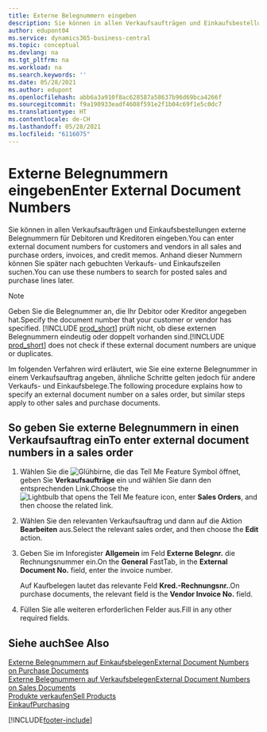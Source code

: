 ```yaml
---
title: Externe Belegnummern eingeben
description: Sie können in allen Verkaufsaufträgen und Einkaufsbestellungen externe Belegnummern für Debitoren und Kreditoren eingeben. Anhand dieser Nummern können Sie später nach gebuchten Verkaufs- und Einkaufszeilen suchen.
author: edupont04
ms.service: dynamics365-business-central
ms.topic: conceptual
ms.devlang: na
ms.tgt_pltfrm: na
ms.workload: na
ms.search.keywords: ''
ms.date: 05/28/2021
ms.author: edupont
ms.openlocfilehash: abb6a3a910f8ac628587a58637b96d69bca4266f
ms.sourcegitcommit: f9a190933eadf4608f591e2f1b04c69f1e5c0dc7
ms.translationtype: HT
ms.contentlocale: de-CH
ms.lasthandoff: 05/28/2021
ms.locfileid: "6116075"
---
```

# <a name="enter-external-document-numbers"></a><span data-ttu-id="114f0-104">Externe Belegnummern eingeben</span><span class="sxs-lookup"><span data-stu-id="114f0-104">Enter External Document Numbers</span></span>

<span data-ttu-id="114f0-105">Sie können in allen Verkaufsaufträgen und Einkaufsbestellungen externe Belegnummern für Debitoren und Kreditoren eingeben.</span><span class="sxs-lookup"><span data-stu-id="114f0-105">You can enter external document numbers for customers and vendors in all sales and purchase orders, invoices, and credit memos.</span></span> <span data-ttu-id="114f0-106">Anhand dieser Nummern können Sie später nach gebuchten Verkaufs- und Einkaufszeilen suchen.</span><span class="sxs-lookup"><span data-stu-id="114f0-106">You can use these numbers to search for posted sales and purchase lines later.</span></span>  

> [!NOTE]
> <span data-ttu-id="114f0-107">Geben Sie die Belegnummer an, die Ihr Debitor oder Kreditor angegeben hat.</span><span class="sxs-lookup"><span data-stu-id="114f0-107">Specify the document number that your customer or vendor has specified.</span></span> <span data-ttu-id="114f0-108">[!INCLUDE [prod_short](includes/prod_short.md)] prüft nicht, ob diese externen Belegnummern eindeutig oder doppelt vorhanden sind.</span><span class="sxs-lookup"><span data-stu-id="114f0-108">[!INCLUDE [prod_short](includes/prod_short.md)] does not check if these external document numbers are unique or duplicates.</span></span>

<span data-ttu-id="114f0-109">Im folgenden Verfahren wird erläutert, wie Sie eine externe Belegnummer in einem Verkaufsauftrag angeben, ähnliche Schritte gelten jedoch für andere Verkaufs- und Einkaufsbelege.</span><span class="sxs-lookup"><span data-stu-id="114f0-109">The following procedure explains how to specify an external document number on a sales order, but similar steps apply to other sales and purchase documents.</span></span>

## <a name="to-enter-external-document-numbers-in-a-sales-order"></a><span data-ttu-id="114f0-110">So geben Sie externe Belegnummern in einen Verkaufsauftrag ein</span><span class="sxs-lookup"><span data-stu-id="114f0-110">To enter external document numbers in a sales order</span></span>  

1. <span data-ttu-id="114f0-111">Wählen Sie die ![Glühbirne, die das Tell Me Feature](media/ui-search/search_small.png "Tell me-Funktion") Symbol öffnet, geben Sie **Verkaufsaufträge** ein und wählen Sie dann den entsprechenden Link.</span><span class="sxs-lookup"><span data-stu-id="114f0-111">Choose the ![Lightbulb that opens the Tell Me feature](media/ui-search/search_small.png "Tell me what you want to do") icon, enter **Sales Orders**, and then choose the related link.</span></span>  
2. <span data-ttu-id="114f0-112">Wählen Sie den relevanten Verkaufsauftrag und dann auf die Aktion **Bearbeiten** aus.</span><span class="sxs-lookup"><span data-stu-id="114f0-112">Select the relevant sales order, and then choose the **Edit** action.</span></span>  
3. <span data-ttu-id="114f0-113">Geben Sie im Inforegister **Allgemein** im Feld **Externe Belegnr.** die Rechnungsnummer ein.</span><span class="sxs-lookup"><span data-stu-id="114f0-113">On the **General** FastTab, in the **External Document No.** field, enter the invoice number.</span></span>  

    <span data-ttu-id="114f0-114">Auf Kaufbelegen lautet das relevante Feld **Kred.-Rechnungsnr.**.</span><span class="sxs-lookup"><span data-stu-id="114f0-114">On purchase documents, the relevant field is the **Vendor Invoice No.** field.</span></span>
4. <span data-ttu-id="114f0-115">Füllen Sie alle weiteren erforderlichen Felder aus.</span><span class="sxs-lookup"><span data-stu-id="114f0-115">Fill in any other required fields.</span></span>  

## <a name="see-also"></a><span data-ttu-id="114f0-116">Siehe auch</span><span class="sxs-lookup"><span data-stu-id="114f0-116">See Also</span></span>

[<span data-ttu-id="114f0-117">Externe Belegnummern auf Einkaufsbelegen</span><span class="sxs-lookup"><span data-stu-id="114f0-117">External Document Numbers on Purchase Documents</span></span>](purchasing-ext-doc-no.md)  
[<span data-ttu-id="114f0-118">Externe Belegnummern auf Verkaufsbelegen</span><span class="sxs-lookup"><span data-stu-id="114f0-118">External Document Numbers on Sales Documents</span></span>](sales-how-invoice-sales.md#external-document-numbers)  
[<span data-ttu-id="114f0-119">Produkte verkaufen</span><span class="sxs-lookup"><span data-stu-id="114f0-119">Sell Products</span></span>](sales-how-sell-products.md)  
[<span data-ttu-id="114f0-120">Einkauf</span><span class="sxs-lookup"><span data-stu-id="114f0-120">Purchasing</span></span>](purchasing-manage-purchasing.md)  

[!INCLUDE[footer-include](includes/footer-banner.md)]